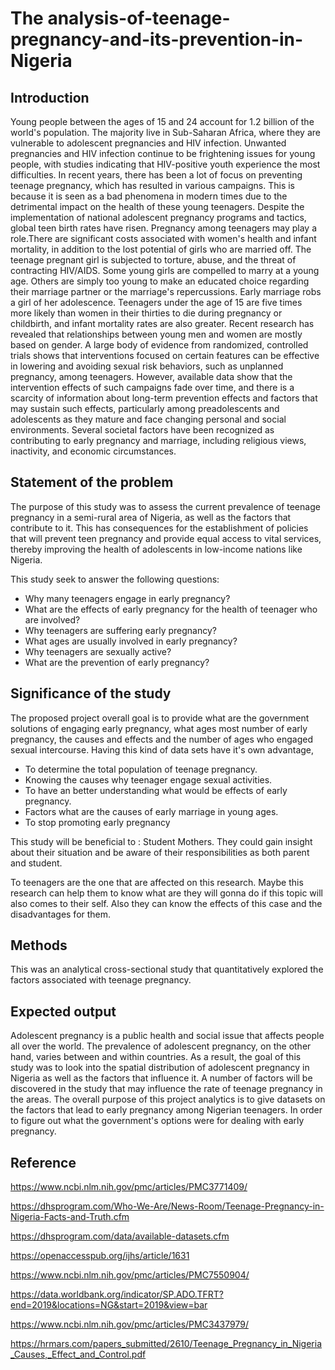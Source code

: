 # The analysis-of-teenage-pregnancy-and-its-prevention-in-Nigeria
## Introduction
Young people between the ages of 15 and 24 account for 1.2 billion of the world's population. The majority live in Sub-Saharan Africa, where they are vulnerable to adolescent pregnancies and HIV infection. Unwanted pregnancies and HIV infection continue to be frightening issues for young people, with studies indicating that HIV-positive youth experience the most difficulties. In recent years, there has been a lot of focus on preventing teenage pregnancy, which has resulted in various campaigns. This is because it is seen as a bad phenomena in modern times due to the detrimental impact on the health of these young teenagers. Despite the implementation of national adolescent pregnancy programs and tactics, global teen birth rates have risen.
Pregnancy among teenagers may play a role.There are significant costs associated with women's health and infant mortality, in addition to the lost potential of girls who are married off. The teenage pregnant girl is subjected to torture, abuse, and the threat of contracting HIV/AIDS. Some young girls are compelled to marry at a young age. Others are simply too young to make an educated choice regarding their marriage partner or the marriage's repercussions. Early marriage robs a girl of her adolescence. Teenagers under the age of 15 are five times more likely than women in their thirties to die during pregnancy or childbirth, and infant mortality rates are also greater. Recent research has revealed that relationships between young men and women are mostly based on gender.
A large body of evidence from randomized, controlled trials shows that interventions focused on certain features can be effective in lowering and avoiding sexual risk behaviors, such as unplanned pregnancy, among teenagers. However, available data show that the intervention effects of such campaigns fade over time, and there is a scarcity of information about long-term prevention effects and factors that may sustain such effects, particularly among preadolescents and adolescents as they mature and face changing personal and social environments. Several societal factors have been recognized as contributing to early pregnancy and marriage, including religious views, inactivity, and economic circumstances.
## Statement of the problem

The purpose of this study was to assess the current prevalence of teenage pregnancy in a semi-rural area of Nigeria, as well as the factors that contribute to it. This has consequences for the establishment of policies that will prevent teen pregnancy and provide equal access to vital services, thereby improving the health of adolescents in low-income nations like Nigeria.

This   study seek to answer the following questions:

- Why many teenagers engage in early pregnancy?
- What are the effects of early pregnancy for the health of teenager who are involved?
- Why teenagers are suffering early pregnancy?
- What ages are usually involved in early pregnancy?
- Why teenagers are sexually active?
- What are the prevention of early pregnancy?
## Significance of the study
The proposed project overall goal is to provide  what are the government solutions of engaging early pregnancy,  what ages most number of early pregnancy, the causes and effects and the number of ages who engaged sexual intercourse. 
Having this kind of data sets have it's own advantage,

- To determine the total population of teenage pregnancy.
- Knowing the causes why teenager engage sexual activities.
- To have an better understanding what would be effects of early pregnancy.
- Factors what are the causes of early marriage in young ages.
- To stop promoting early pregnancy

This study will be beneficial to : 
Student Mothers. They could gain insight about their situation and be aware of their responsibilities as both parent and student.

To teenagers are the one that are affected on this research. Maybe this research can help them to know what are they will gonna do if this topic will also comes to their self. Also they can know the effects of this case and the disadvantages for them. 

## Methods
This was an analytical cross-sectional study that quantitatively explored the factors associated with teenage pregnancy.
## Expected output
Adolescent pregnancy is a public health and social issue that affects people all over the world. The prevalence of adolescent pregnancy, on the other hand, varies between and within countries. As a result, the goal of this study was to look into the spatial distribution of adolescent pregnancy in Nigeria as well as the factors that influence it. A number of factors will be discovered in the study that may influence the rate of teenage pregnancy in the areas. The overall purpose of this project analytics is to give datasets on the factors that lead to early pregnancy among Nigerian teenagers. In order to figure out what the government's options were for dealing with early pregnancy.
## Reference

https://www.ncbi.nlm.nih.gov/pmc/articles/PMC3771409/

https://dhsprogram.com/Who-We-Are/News-Room/Teenage-Pregnancy-in-Nigeria-Facts-and-Truth.cfm

https://dhsprogram.com/data/available-datasets.cfm

https://openaccesspub.org/ijhs/article/1631

https://www.ncbi.nlm.nih.gov/pmc/articles/PMC7550904/

https://data.worldbank.org/indicator/SP.ADO.TFRT?end=2019&locations=NG&start=2019&view=bar

https://www.ncbi.nlm.nih.gov/pmc/articles/PMC3437979/

https://hrmars.com/papers_submitted/2610/Teenage_Pregnancy_in_Nigeria_Causes,_Effect_and_Control.pdf
